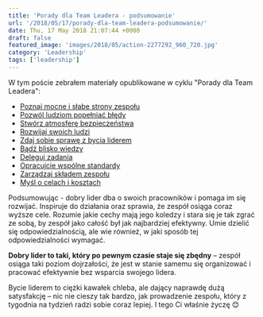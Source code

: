 ```yaml
---
title: 'Porady dla Team Leadera - podsumowanie'
url: '/2018/05/17/porady-dla-team-leadera-podsumowanie/'
date: Thu, 17 May 2018 21:07:44 +0000
draft: false
featured_image: 'images/2018/05/action-2277292_960_720.jpg'
category: 'Leadership'
tags: ['leadership']
---
```


W tym poście zebrałem materiały opublikowane w cyklu "Porady dla Team Leadera":

 *   [Poznaj mocne i słabe strony zespołu](/2018/05/16/porady-dla-team-leadera-1-cechy-zespolu-bledy#cechy-zespolu)
 *   [Pozwól ludziom popełniać błędy](/2018/05/16/porady-dla-team-leadera-1-cechy-zespolu-bledy#bledy)
 *   [Stwórz atmosferę bezpieczeństwa](/2018/05/21/porady-dla-team-leadera-2-bezpieczenstwo-rozwoj#bezpieczenstwo)
 *   [Rozwijaj swoich ludzi](/2018/05/21/porady-dla-team-leadera-2-bezpieczenstwo-rozwoj#rozwoj)
 *   [Zdaj sobie sprawę z bycia liderem](/2018/05/27/porady-dla-team-leadera-3-bycie-liderem-i-bliskosc-wiedzy#bycie-liderem)
 *   [Bądź blisko wiedzy](/2018/05/27/porady-dla-team-leadera-3-bycie-liderem-i-bliskosc-wiedzy#bliskosc-wiedzy)
 *   [Deleguj zadania](/2018/06/11/porady-dla-team-leadera-4-delegacja-i-standardy/#delegacja)
 *   [Opracujcie wspólne standardy](/2018/06/11/porady-dla-team-leadera-4-delegacja-i-standardy/#standardy)
 *   [Zarządzaj składem zespołu](/2018/06/26/porady-dla-team-leadera-5-sklad-zespolu-cele-i-koszty#sklad-zespolu)
 *   [Myśl o celach i kosztach](/2018/06/26/porady-dla-team-leadera-5-sklad-zespolu-cele-i-koszty/#cele-koszty)

Podsumowując - dobry lider dba o swoich pracowników i pomaga im się rozwijać. Inspiruje do działania oraz sprawia, że zespół osiąga coraz wyższe cele. Rozumie jakie cechy mają jego koledzy i stara się je tak zgrać ze sobą, by zespół jako całość był jak najbardziej efektywny. Umie dzielić się odpowiedzialnością, ale wie również, w jaki sposób tej odpowiedzialności wymagać.

**Dobry lider to taki, który po pewnym czasie staje się zbędny** – zespół osiąga taki poziom dojrzałości, że jest w stanie samemu się organizować i pracować efektywnie bez wsparcia swojego lidera.

Bycie liderem to ciężki kawałek chleba, ale dający naprawdę dużą satysfakcję – nic nie cieszy tak bardzo, jak prowadzenie zespołu, który z tygodnia na tydzień radzi sobie coraz lepiej. I tego Ci właśnie życzę 😊